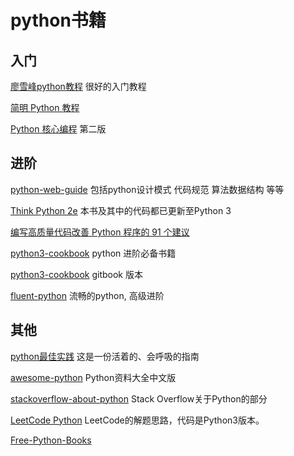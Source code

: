 # python书籍

## 入门
[廖雪峰python教程](https://www.liaoxuefeng.com/wiki/0014316089557264a6b348958f449949df42a6d3a2e542c000)
很好的入门教程

[简明 Python 教程](https://bop.mol.uno/)

[Python 核心编程](https://wizardforcel.gitbooks.io/core-python-2e/content/index.html)
第二版

## 进阶
[python-web-guide](http://python-web-guide.readthedocs.io/zh/latest/base/basics.html)
包括python设计模式 代码规范 算法数据结构 等等 

[Think Python 2e](http://codingpy.com/books/thinkpython2/index.html)
本书及其中的代码都已更新至Python 3

[编写高质量代码改善 Python 程序的 91 个建议](https://l1nwatch.gitbooks.io/writing_solid_python_code_gitbook/content/)

[python3-cookbook](http://python3-cookbook.readthedocs.io/zh_CN/latest/index.html)
python 进阶必备书籍

[python3-cookbook](https://jiangxumin1.gitbooks.io/python3-cookbook/content/)
gitbook 版本

[fluent-python](https://github.com/cundi/fluent-python)
流畅的python, 高级进阶

## 其他
[python最佳实践](https://pythonguidecn.readthedocs.io/zh/latest/)
这是一份活着的、会呼吸的指南

[awesome-python](https://github.com/jobbole/awesome-python-cn)
Python资料大全中文版

[stackoverflow-about-python](https://taizilongxu.gitbooks.io/stackoverflow-about-python/content/index.html)
Stack Overflow关于Python的部分

[LeetCode Python](https://shenjie1993.gitbooks.io/leetcode-python/content/)
LeetCode的解题思路，代码是Python3版本。

[Free-Python-Books](https://github.com/TechBookHunter/Free-Python-Books)